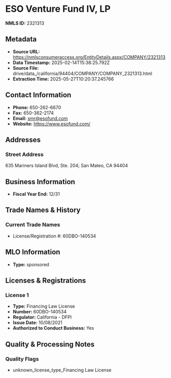 # ESO Venture Fund IV, LP

**NMLS ID:** 2321313

## Metadata
- **Source URL:** https://nmlsconsumeraccess.org/EntityDetails.aspx/COMPANY/2321313
- **Data Timestamp:** 2025-02-14T15:38:25.792Z
- **Source File:** drive/data_/california/94404/COMPANY/COMPANY_2321313.html
- **Extraction Time:** 2025-05-27T10:20:37.245766

## Contact Information
- **Phone:** 650-262-6670
- **Fax:** 650-362-2174
- **Email:** smr@esofund.com
- **Website:** https://www.esofund.com/

## Addresses
### Street Address
635 Mariners Island Blvd, Ste. 204; San Mateo, CA 94404

## Business Information
- **Fiscal Year End:** 12/31

## Trade Names & History
### Current Trade Names
- License/Registration #: 60DBO-140534

## MLO Information
- **Type:** sponsored

## Licenses & Registrations

### License 1
- **Type:** Financing Law License
- **Number:** 60DBO-140534
- **Regulator:** California - DFPI
- **Issue Date:** 10/08/2021
- **Authorized to Conduct Business:** Yes

## Quality & Processing Notes
### Quality Flags
- unknown_license_type_Financing Law License
